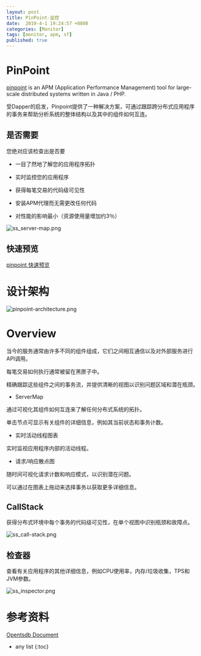 ```yaml
---
layout: post
title: PinPoint-监控
date:  2019-4-1 19:24:57 +0800
categories: [Monitor]
tags: [monitor, apm, sf]
published: true
---
```


# PinPoint

[pinpoint](https://naver.github.io/pinpoint/) is an APM (Application Performance Management) tool for large-scale distributed systems written in Java / PHP. 

受Dapper的启发，Pinpoint提供了一种解决方案，可通过跟踪跨分布式应用程序的事务来帮助分析系统的整体结构以及其中的组件如何互连。

## 是否需要

您绝对应该检查出是否要

- 一目了然地了解您的应用程序拓扑

- 实时监控您的应用程序

- 获得每笔交易的代码级可见性

- 安装APM代理而无需更改任何代码

- 对性能的影响最小（资源使用量增加约3％）

![ss_server-map.png](https://naver.github.io/pinpoint/images/ss_server-map.png)

## 快速预览

[pinpoint 快速预览](http://125.209.240.10:10123/#/main)

# 设计架构

![pinpoint-architecture.png](https://naver.github.io/pinpoint/images/pinpoint-architecture.png)

# Overview

当今的服务通常由许多不同的组件组成，它们之间相互通信以及对外部服务进行API调用。 

每笔交易如何执行通常被留在黑匣子中。 

精确跟踪这些组件之间的事务流，并提供清晰的视图以识别问题区域和潜在瓶颈。

- ServerMap

通过可视化其组件如何互连来了解任何分布式系统的拓扑。 

单击节点可显示有关组件的详细信息，例如其当前状态和事务计数。

- 实时活动线程图表

实时监视应用程序内部的活动线程。

- 请求/响应散点图

随时间可视化请求计数和响应模式，以识别潜在问题。 

可以通过在图表上拖动来选择事务以获取更多详细信息。

## CallStack

获得分布式环境中每个事务的代码级可见性，在单个视图中识别瓶颈和故障点。

![ss_call-stack.png](https://naver.github.io/pinpoint/images/ss_call-stack.png)

## 检查器

查看有关应用程序的其他详细信息，例如CPU使用率，内存/垃圾收集，TPS和JVM参数。

![ss_inspector.png](https://naver.github.io/pinpoint/images/ss_inspector.png)

# 参考资料

[Opentsdb Document](http://opentsdb.net/docs/build/html/index.html)

* any list
{:toc}